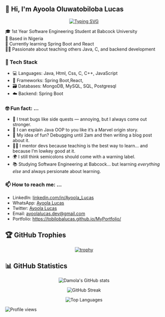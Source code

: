 ## 👋 Hi, I'm Ayoola Oluwatobiloba Lucas

<div align="center">
  
[![Typing SVG](https://readme-typing-svg.herokuapp.com?font=Fira+Code&pause=1000&color=2196F3&center=true&vCenter=true&width=435&lines=Backend+Developer;Spring-Boot+Developer;Problem+Solver;Code+Enthusiast)](https://git.io/typing-svg)

</div>

🎓 1st Year Software Engineering Student at Babcock University  
📍 Based in Nigeria  
🌱 Currently learning Spring Boot and React  
🧑‍🏫 Passionate about teaching others Java, C, and backend development  


### 🚀 Tech Stack
- 💻 Languages: Java, Html, Css, C, C++, JavaScript
- 🧰 Frameworks: Spring Boot,React,
- 🗃️ Databases: MongoDB, MySQL, SQL, Postgresql
- ☁️ Backend: Spring Boot


### 🤓 Fun fact: ...

- 🧠 I treat bugs like side quests — annoying, but I always come out stronger.
- 🧰 I can explain Java OOP to you like it’s a Marvel origin story.
- 🎯 My idea of fun? Debugging until 2am and then writing a blog post about it.
- 🧑‍🏫 I mentor devs because teaching is the best way to learn... and because I’m lowkey good at it.
- 🌍 I still think semicolons should come with a warning label.
- 📚 Studying Software Engineering at Babcock... but learning *everything else* and always persionate about learning.


### 📫 How to reach me: ...

- LinkedIn: [linkedin.com/in/Ayoola_Lucas](https://www.linkedin.com/in/ayoola-lucas-211472343?utm)
- WhatsApp: [Ayoola Lucas](https://wa.me/2349150971822)
- Twitter: [Ayoola Lucas](https://x.com/AyoolaLucas)
- Email: ayoolalucas.dev@gmail.com
- Portfolio: https://tobilobalucas.github.io/MyPortfolio/ 


## 🏆 GitHub Trophies

<div align="center">
  
[![trophy](https://github-profile-trophy.vercel.app/?username=TobilobaLucas&theme=onestar&no-frame=false&no-bg=false&margin-w=4&exclude=Star,Review,Issue,Stars,Reviews,Issues)](https://github.com/ryo-ma/github-profile-trophy)

</div>

## 📊 GitHub Statistics

<div align="center">
  
![Damola's GitHub stats](https://github-readme-stats.vercel.app/api?username=TobilobaLucas&show_icons=true&theme=radical&hide_border=true&count_private=true)

![GitHub Streak](https://github-readme-streak-stats.herokuapp.com/?user=TobilobaLucas&theme=radical&hide_border=true)

![Top Languages](https://github-readme-stats.vercel.app/api/top-langs/?username=TobilobaLucas&layout=compact&theme=radical&hide_border=true)

</div>

![Profile views](https://komarev.com/ghpvc/?username=TobilobaLucas)


<!--
**codedbyfemi/codedbyfemi** is a ✨ _special_ ✨ repository because its `README.md` (this file) appears on your GitHub profile.

Here are some ideas to get you started:

- 🔭 I’m currently working on ...
- 🌱 I’m currently learning ...
- 👯 I’m looking to collaborate on ...
- 🤔 I’m looking for help with ...
- 💬 Ask me about ...
- 📫 How to reach me: ...
- 😄 Pronouns: ...
- ⚡ Fun fact: ...
-->
